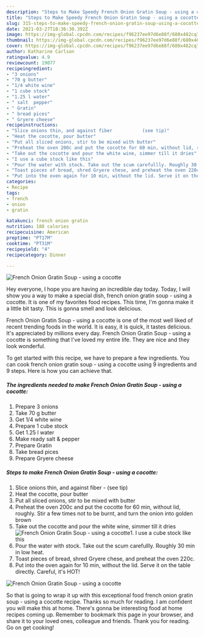 ```yaml
---
description: "Steps to Make Speedy French Onion Gratin Soup - using a cocotte"
title: "Steps to Make Speedy French Onion Gratin Soup - using a cocotte"
slug: 315-steps-to-make-speedy-french-onion-gratin-soup-using-a-cocotte
date: 2021-03-27T18:36:30.392Z
image: https://img-global.cpcdn.com/recipes/f96237ee97d6e88f/680x482cq70/french-onion-gratin-soup-using-a-cocotte-recipe-main-photo.jpg
thumbnail: https://img-global.cpcdn.com/recipes/f96237ee97d6e88f/680x482cq70/french-onion-gratin-soup-using-a-cocotte-recipe-main-photo.jpg
cover: https://img-global.cpcdn.com/recipes/f96237ee97d6e88f/680x482cq70/french-onion-gratin-soup-using-a-cocotte-recipe-main-photo.jpg
author: Katharine Carlson
ratingvalue: 4.9
reviewcount: 19077
recipeingredient:
- "3 onions"
- "70 g butter"
- "1/4 white wine"
- "1 cube stock"
- "1.25 l water"
- " salt  pepper"
- " Gratin"
- " bread pices"
- " Gryere cheese"
recipeinstructions:
- "Slice onions thin, and against fiber           (see tip)"
- "Heat the cocotte, pour butter"
- "Put all sliced onions, stir to be mixed with butter"
- "Preheat the oven 200c and put the cocotte for 60 min, without lid, roughly. Stir a few times not to be burnt, and turn the onion into golden brown"
- "Take out the cocotte and pour the white wine, simmer till it dries"
- "I use a cube stock like this"
- "Pour the water with stock. Take out the scum carefullly. Roughly 30 min in low heat."
- "Toast pieces of bread, shred Gryere chese, and preheat the oven 220c."
- "Put into the oven again for 10 min, without the lid. Serve it on the table directly. Careful, it&#39;s HOT!"
categories:
- Recipe
tags:
- french
- onion
- gratin

katakunci: french onion gratin 
nutrition: 188 calories
recipecuisine: American
preptime: "PT17M"
cooktime: "PT31M"
recipeyield: "4"
recipecategory: Dinner

---
```



![French Onion Gratin Soup - using a cocotte](https://img-global.cpcdn.com/recipes/f96237ee97d6e88f/680x482cq70/french-onion-gratin-soup-using-a-cocotte-recipe-main-photo.jpg)

Hey everyone, I hope you are having an incredible day today. Today, I will show you a way to make a special dish, french onion gratin soup - using a cocotte. It is one of my favorites food recipes. This time, I'm gonna make it a little bit tasty. This is gonna smell and look delicious.

French Onion Gratin Soup - using a cocotte is one of the most well liked of recent trending foods in the world. It is easy, it is quick, it tastes delicious. It's appreciated by millions every day. French Onion Gratin Soup - using a cocotte is something that I've loved my entire life. They are nice and they look wonderful.




To get started with this recipe, we have to prepare a few ingredients. You can cook french onion gratin soup - using a cocotte using 9 ingredients and 9 steps. Here is how you can achieve that.

<!--inarticleads1-->

##### The ingredients needed to make French Onion Gratin Soup - using a cocotte:

1. Prepare 3 onions
1. Take 70 g butter
1. Get 1/4 white wine
1. Prepare 1 cube stock
1. Get 1.25 l water
1. Make ready  salt &amp; pepper
1. Prepare  Gratin
1. Take  bread pices
1. Prepare  Gryere cheese




<!--inarticleads2-->

##### Steps to make French Onion Gratin Soup - using a cocotte:

1. Slice onions thin, and against fiber -           (see tip)
1. Heat the cocotte, pour butter
1. Put all sliced onions, stir to be mixed with butter
1. Preheat the oven 200c and put the cocotte for 60 min, without lid, roughly. Stir a few times not to be burnt, and turn the onion into golden brown
1. Take out the cocotte and pour the white wine, simmer till it dries
<img src="//assets-global.cpcdn.com/assets/icons/button_play-2c75c40dde080a61004c1f40b05d8f140eaff45d7e9e6481dc71c63d2e7c4909.png" alt="French Onion Gratin Soup - using a cocotte">1. I use a cube stock like this
1. Pour the water with stock. Take out the scum carefullly. Roughly 30 min in low heat.
1. Toast pieces of bread, shred Gryere chese, and preheat the oven 220c.
1. Put into the oven again for 10 min, without the lid. Serve it on the table directly. Careful, it&#39;s HOT!
<img src="//assets-global.cpcdn.com/assets/icons/button_play-2c75c40dde080a61004c1f40b05d8f140eaff45d7e9e6481dc71c63d2e7c4909.png" alt="French Onion Gratin Soup - using a cocotte">



So that is going to wrap it up with this exceptional food french onion gratin soup - using a cocotte recipe. Thanks so much for reading. I am confident you will make this at home. There's gonna be interesting food at home recipes coming up. Remember to bookmark this page in your browser, and share it to your loved ones, colleague and friends. Thank you for reading. Go on get cooking!
